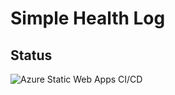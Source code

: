# Simple Health Log

## Status

![Azure Static Web Apps CI/CD](https://github.com/jbarszczewski/simple-health-log/workflows/Azure%20Static%20Web%20Apps%20CI/CD/badge.svg?branch=master)
